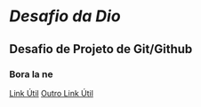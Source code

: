 # *Desafio da Dio*
## Desafio de Projeto de Git/Github
### Bora la ne
[Link Útil](https://wikipedia.com/)
[Outro Link Útil](https://youtu.be/dQw4w9WgXcQ)

